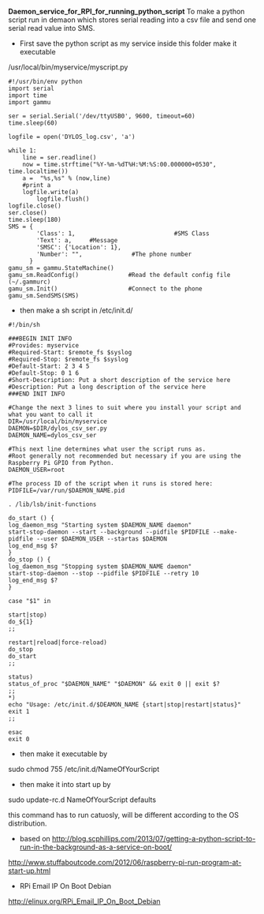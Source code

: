 **Daemon_service_for_RPI_for_running_python_script**
To make a python script run in demaon which stores serial reading into a csv file and send one serial read value into SMS.

* First save the python script as my service inside this folder make it executable

/usr/local/bin/myservice/myscript.py

```
#!/usr/bin/env python
import serial
import time
import gammu

ser = serial.Serial('/dev/ttyUSB0', 9600, timeout=60)
time.sleep(60)

logfile = open('DYLOS_log.csv', 'a')

while 1:
	line = ser.readline() 
	now = time.strftime("%Y-%m-%dT%H:%M:%S:00.000000+0530", time.localtime())
	a =  "%s,%s" % (now,line)
	#print a	
	logfile.write(a)
        logfile.flush()    
logfile.close()
ser.close()
time.sleep(180)
SMS = {
        'Class': 1,                            #SMS Class
        'Text': a,     #Message
        'SMSC': {'Location': 1},
        'Number': "",              #The phone number
      }
gamu_sm = gammu.StateMachine()
gamu_sm.ReadConfig()              #Read the default config file (~/.gammurc)
gamu_sm.Init()                    #Connect to the phone   
gamu_sm.SendSMS(SMS)

```

* then make a sh script in 
/etc/init.d/

```
#!/bin/sh
 
###BEGIN INIT INFO
#Provides: myservice
#Required-Start: $remote_fs $syslog
#Required-Stop: $remote_fs $syslog
#Default-Start: 2 3 4 5
#Default-Stop: 0 1 6
#Short-Description: Put a short description of the service here
#Description: Put a long description of the service here
###END INIT INFO
 
#Change the next 3 lines to suit where you install your script and what you want to call it
DIR=/usr/local/bin/myservice
DAEMON=$DIR/dylos_csv_ser.py
DAEMON_NAME=dylos_csv_ser
 
#This next line determines what user the script runs as.
#Root generally not recommended but necessary if you are using the Raspberry Pi GPIO from Python.
DAEMON_USER=root
 
#The process ID of the script when it runs is stored here:
PIDFILE=/var/run/$DAEMON_NAME.pid
 
. /lib/lsb/init-functions
 
do_start () {
log_daemon_msg "Starting system $DAEMON_NAME daemon"
start-stop-daemon --start --background --pidfile $PIDFILE --make-pidfile --user $DAEMON_USER --startas $DAEMON
log_end_msg $?
}
do_stop () {
log_daemon_msg "Stopping system $DAEMON_NAME daemon"
start-stop-daemon --stop --pidfile $PIDFILE --retry 10
log_end_msg $?
}
 
case "$1" in
 
start|stop)
do_${1}
;;
 
restart|reload|force-reload)
do_stop
do_start
;;
 
status)
status_of_proc "$DAEMON_NAME" "$DAEMON" && exit 0 || exit $?
;;
*)
echo "Usage: /etc/init.d/$DEAMON_NAME {start|stop|restart|status}"
exit 1
;;
 
esac
exit 0
```

* then make it executable by

sudo chmod 755 /etc/init.d/NameOfYourScript

* then make it into start up by 

sudo update-rc.d NameOfYourScript defaults 

this command has to run catuosly, will be different according to the OS distribution.

* based on
http://blog.scphillips.com/2013/07/getting-a-python-script-to-run-in-the-background-as-a-service-on-boot/

http://www.stuffaboutcode.com/2012/06/raspberry-pi-run-program-at-start-up.html

* RPi Email IP On Boot Debian

http://elinux.org/RPi_Email_IP_On_Boot_Debian

